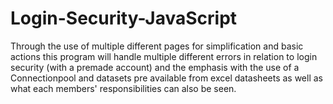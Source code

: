 # Login-Security-JavaScript
Through the use of multiple different pages for simplification and basic actions this program will handle multiple different errors in relation to login security (with a premade account) and the emphasis with the use of a Connectionpool and datasets pre available
 from excel datasheets as well as what each members' responsibilities can also be seen.
